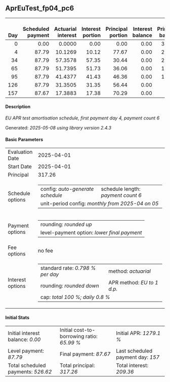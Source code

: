 <h2>AprEuTest_fp04_pc6</h2>
<table>
    <thead style="vertical-align: bottom;">
        <th style="text-align: right;">Day</th>
        <th style="text-align: right;">Scheduled payment</th>
        <th style="text-align: right;">Actuarial interest</th>
        <th style="text-align: right;">Interest portion</th>
        <th style="text-align: right;">Principal portion</th>
        <th style="text-align: right;">Interest balance</th>
        <th style="text-align: right;">Principal balance</th>
        <th style="text-align: right;">Total actuarial interest</th>
        <th style="text-align: right;">Total interest</th>
        <th style="text-align: right;">Total principal</th>
    </thead>
    <tr style="text-align: right;">
        <td class="ci00">0</td>
        <td class="ci01" style="white-space: nowrap;">0.00</td>
        <td class="ci02">0.0000</td>
        <td class="ci03">0.00</td>
        <td class="ci04">0.00</td>
        <td class="ci05">0.00</td>
        <td class="ci06">317.26</td>
        <td class="ci07">0.0000</td>
        <td class="ci08">0.00</td>
        <td class="ci09">0.00</td>
    </tr>
    <tr style="text-align: right;">
        <td class="ci00">4</td>
        <td class="ci01" style="white-space: nowrap;">87.79</td>
        <td class="ci02">10.1269</td>
        <td class="ci03">10.12</td>
        <td class="ci04">77.67</td>
        <td class="ci05">0.00</td>
        <td class="ci06">239.59</td>
        <td class="ci07">10.1269</td>
        <td class="ci08">10.12</td>
        <td class="ci09">77.67</td>
    </tr>
    <tr style="text-align: right;">
        <td class="ci00">34</td>
        <td class="ci01" style="white-space: nowrap;">87.79</td>
        <td class="ci02">57.3578</td>
        <td class="ci03">57.35</td>
        <td class="ci04">30.44</td>
        <td class="ci05">0.00</td>
        <td class="ci06">209.15</td>
        <td class="ci07">67.4848</td>
        <td class="ci08">67.47</td>
        <td class="ci09">108.11</td>
    </tr>
    <tr style="text-align: right;">
        <td class="ci00">65</td>
        <td class="ci01" style="white-space: nowrap;">87.79</td>
        <td class="ci02">51.7395</td>
        <td class="ci03">51.73</td>
        <td class="ci04">36.06</td>
        <td class="ci05">0.00</td>
        <td class="ci06">173.09</td>
        <td class="ci07">119.2243</td>
        <td class="ci08">119.20</td>
        <td class="ci09">144.17</td>
    </tr>
    <tr style="text-align: right;">
        <td class="ci00">95</td>
        <td class="ci01" style="white-space: nowrap;">87.79</td>
        <td class="ci02">41.4377</td>
        <td class="ci03">41.43</td>
        <td class="ci04">46.36</td>
        <td class="ci05">0.00</td>
        <td class="ci06">126.73</td>
        <td class="ci07">160.6621</td>
        <td class="ci08">160.63</td>
        <td class="ci09">190.53</td>
    </tr>
    <tr style="text-align: right;">
        <td class="ci00">126</td>
        <td class="ci01" style="white-space: nowrap;">87.79</td>
        <td class="ci02">31.3505</td>
        <td class="ci03">31.35</td>
        <td class="ci04">56.44</td>
        <td class="ci05">0.00</td>
        <td class="ci06">70.29</td>
        <td class="ci07">192.0125</td>
        <td class="ci08">191.98</td>
        <td class="ci09">246.97</td>
    </tr>
    <tr style="text-align: right;">
        <td class="ci00">157</td>
        <td class="ci01" style="white-space: nowrap;">87.67</td>
        <td class="ci02">17.3883</td>
        <td class="ci03">17.38</td>
        <td class="ci04">70.29</td>
        <td class="ci05">0.00</td>
        <td class="ci06">0.00</td>
        <td class="ci07">209.4009</td>
        <td class="ci08">209.36</td>
        <td class="ci09">317.26</td>
    </tr>
</table>
<h4>Description</h4>
<p><i>EU APR test amortisation schedule, first payment day 4, payment count 6</i></p>
<p>Generated: <i>2025-05-08 using library version 2.4.3</i></p>
<h4>Basic Parameters</h4>
<table>
    <tr>
        <td>Evaluation Date</td>
        <td>2025-04-01</td>
    </tr>
    <tr>
        <td>Start Date</td>
        <td>2025-04-01</td>
    </tr>
    <tr>
        <td>Principal</td>
        <td>317.26</td>
    </tr>
    <tr>
        <td>Schedule options</td>
        <td>
            <table>
                <tr>
                    <td>config: <i>auto-generate schedule</i></td>
                    <td>schedule length: <i><i>payment count</i> 6</i></td>
                </tr>
                <tr>
                    <td colspan="2" style="white-space: nowrap;">unit-period config: <i>monthly from 2025-04 on 05</i></td>
                </tr>
            </table>
        </td>
    </tr>
    <tr>
        <td>Payment options</td>
        <td>
            <table>
                <tr>
                    <td>rounding: <i>rounded up</i></td>
                </tr>
                <tr>
                    <td>level-payment option: <i>lower&nbsp;final&nbsp;payment</i></td>
                </tr>
            </table>
        </td>
    </tr>
    <tr>
        <td>Fee options</td>
        <td>no fee
        </td>
    </tr>
    <tr>
        <td>Interest options</td>
        <td>
            <table>
                <tr>
                    <td>standard rate: <i>0.798 % per day</i></td>
                    <td>method: <i>actuarial</i></td>
                </tr>
                <tr>
                    <td>rounding: <i>rounded down</i></td>
                    <td>APR method: <i>EU to 1 d.p.</i></td>
                </tr>
                <tr>
                    <td colspan="2">cap: <i>total 100 %; daily 0.8 %</td>
                </tr>
            </table>
        </td>
    </tr>
</table>
<h4>Initial Stats</h4>
<table>
    <tr>
        <td>Initial interest balance: <i>0.00</i></td>
        <td>Initial cost-to-borrowing ratio: <i>65.99 %</i></td>
        <td>Initial APR: <i>1279.1 %</i></td>
    </tr>
    <tr>
        <td>Level payment: <i>87.79</i></td>
        <td>Final payment: <i>87.67</i></td>
        <td>Last scheduled payment day: <i>157</i></td>
    </tr>
    <tr>
        <td>Total scheduled payments: <i>526.62</i></td>
        <td>Total principal: <i>317.26</i></td>
        <td>Total interest: <i>209.36</i></td>
    </tr>
</table>